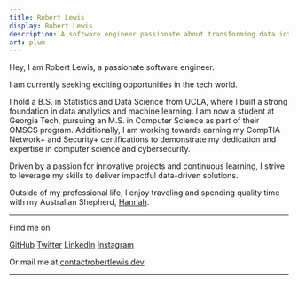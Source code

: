 ```yaml
---
title: Robert Lewis
display: Robert Lewis
description: A software engineer passionate about transforming data into insights and building efficient data-driven systems.
art: plum
---
```


Hey, I am Robert Lewis, a passionate software engineer.

I am currently seeking exciting opportunities in the tech world.

I hold a B.S. in Statistics and Data Science from UCLA, where I built a strong foundation in data analytics and machine learning. I am now a student at Georgia Tech, pursuing an M.S. in Computer Science as part of their OMSCS program. Additionally, I am working towards earning my CompTIA Network+ and Security+ certifications to demonstrate my dedication and expertise in computer science and cybersecurity.

Driven by a passion for innovative projects and continuous learning, I strive to leverage my skills to deliver impactful data-driven solutions.

Outside of my professional life, I enjoy traveling and spending quality time with my Australian Shepherd, [Hannah](/hannah).

<div flex-auto />

---

Find me on

<p flex="~ gap-2 wrap" class="mt--2!">
  <a href="https://github.com/robbylew" target="_blank"><span op75 i-simple-icons-github /> GitHub</a>
  <a href="https://x.com/roberthedev"><span op75 i-ri-twitter-x-fill /> Twitter</a>
  <a href="https://linkedin.com/in/robbylewis/" target="_blank"><span op75 i-simple-icons-linkedin /> LinkedIn</a>
  <a href="https://instagram.com/robbylew/" target="_blank"><span op75 i-simple-icons-instagram /> Instagram</a>
</p>

Or mail me at <a href="mailto:contact@robertlewis.dev"><span font-mono>contact<span i-carbon-at/>robertlewis.dev</span></a>

---
